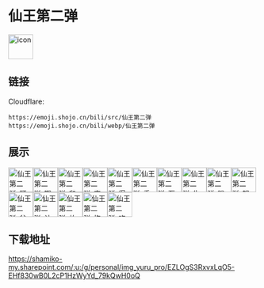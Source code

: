 # 仙王第二弹
<img src="https://emoji.shojo.cn/bili/src/仙王第二弹/icon.png" width="50" height="50" alt="icon">

## 链接
Cloudflare:
```
https://emoji.shojo.cn/bili/src/仙王第二弹
https://emoji.shojo.cn/bili/webp/仙王第二弹
```
## 展示
<img src="https://emoji.shojo.cn/bili/src/仙王第二弹/仙王第二弹-盯.png" width="50" height="50" alt="仙王第二弹-盯"><img src="https://emoji.shojo.cn/bili/src/仙王第二弹/仙王第二弹-期待.png" width="50" height="50" alt="仙王第二弹-期待"><img src="https://emoji.shojo.cn/bili/src/仙王第二弹/仙王第二弹-和善.png" width="50" height="50" alt="仙王第二弹-和善"><img src="https://emoji.shojo.cn/bili/src/仙王第二弹/仙王第二弹-突然出现.png" width="50" height="50" alt="仙王第二弹-突然出现"><img src="https://emoji.shojo.cn/bili/src/仙王第二弹/仙王第二弹-得意.png" width="50" height="50" alt="仙王第二弹-得意"><img src="https://emoji.shojo.cn/bili/src/仙王第二弹/仙王第二弹-委屈.png" width="50" height="50" alt="仙王第二弹-委屈"><img src="https://emoji.shojo.cn/bili/src/仙王第二弹/仙王第二弹-石化.png" width="50" height="50" alt="仙王第二弹-石化"><img src="https://emoji.shojo.cn/bili/src/仙王第二弹/仙王第二弹-生日快乐.png" width="50" height="50" alt="仙王第二弹-生日快乐"><img src="https://emoji.shojo.cn/bili/src/仙王第二弹/仙王第二弹-蹭.png" width="50" height="50" alt="仙王第二弹-蹭"><img src="https://emoji.shojo.cn/bili/src/仙王第二弹/仙王第二弹-怒.png" width="50" height="50" alt="仙王第二弹-怒"><img src="https://emoji.shojo.cn/bili/src/仙王第二弹/仙王第二弹-贫穷.png" width="50" height="50" alt="仙王第二弹-贫穷"><img src="https://emoji.shojo.cn/bili/src/仙王第二弹/仙王第二弹-计划通.png" width="50" height="50" alt="仙王第二弹-计划通"><img src="https://emoji.shojo.cn/bili/src/仙王第二弹/仙王第二弹-放飞.png" width="50" height="50" alt="仙王第二弹-放飞"><img src="https://emoji.shojo.cn/bili/src/仙王第二弹/仙王第二弹-抱.png" width="50" height="50" alt="仙王第二弹-抱"><img src="https://emoji.shojo.cn/bili/src/仙王第二弹/仙王第二弹-吃瓜.png" width="50" height="50" alt="仙王第二弹-吃瓜">

## 下载地址

https://shamiko-my.sharepoint.com/:u:/g/personal/img_yuru_pro/EZLOgS3RxvxLqO5-EHf830wB0L2cP1HzWyYd_79kQwH0oQ